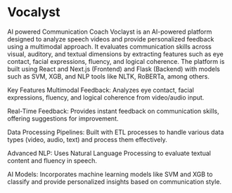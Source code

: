 # Vocalyst
AI powered Communication Coach
Voclayst is an AI-powered platform designed to analyze speech videos and provide personalized feedback using a multimodal approach. It evaluates communication skills across visual, auditory, and textual dimensions by extracting features such as eye contact, facial expressions, fluency, and logical coherence. The platform is built using React and Next.js (Frontend) and Flask (Backend) with models such as SVM, XGB, and NLP tools like NLTK, RoBERTa, among others.

Key Features
Multimodal Feedback: Analyzes eye contact, facial expressions, fluency, and logical coherence from video/audio input.

Real-Time Feedback: Provides instant feedback on communication skills, offering suggestions for improvement.

Data Processing Pipelines: Built with ETL processes to handle various data types (video, audio, text) and process them effectively.

Advanced NLP: Uses Natural Language Processing to evaluate textual content and fluency in speech.

AI Models: Incorporates machine learning models like SVM and XGB to classify and provide personalized insights based on communication style.
